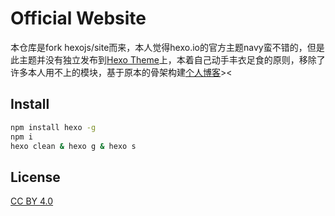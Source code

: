 # Official Website
本仓库是fork hexojs/site而来，本人觉得hexo.io的官方主题navy蛮不错的，但是此主题并没有独立发布到[Hexo Theme](https://hexo.io/themes/)上，本着自己动手丰衣足食的原则，移除了许多本人用不上的模块，基于原本的骨架构建[个人博客](https://yaoxuanzhi.github.io)><

## Install
```sh
npm install hexo -g 
npm i
hexo clean & hexo g & hexo s
```

## License

[CC BY 4.0](http://creativecommons.org/licenses/by/4.0/)

[tommy351]: https://github.com/tommy351
[pinggod]: https://github.com/pinggod
